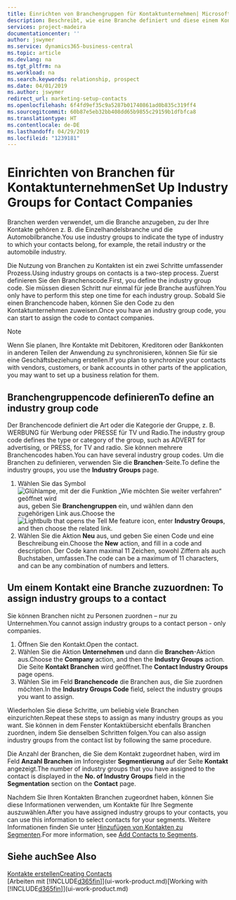```yaml
---
title: Einrichten von Branchengruppen für Kontaktunternehmen| Microsoft Docs
description: Beschreibt, wie eine Branche definiert und diese einem Kontaktunternehmen, beispielsweise Einzelhandelsbranche, oder der Automobilindustrie zuweist.
services: project-madeira
documentationcenter: ''
author: jswymer
ms.service: dynamics365-business-central
ms.topic: article
ms.devlang: na
ms.tgt_pltfrm: na
ms.workload: na
ms.search.keywords: relationship, prospect
ms.date: 04/01/2019
ms.author: jswymer
redirect_url: marketing-setup-contacts
ms.openlocfilehash: 6f4fd9ef35c9a5287b01740861ad0b835c319ff4
ms.sourcegitcommit: 60b87e5eb32bb408dd65b9855c29159b1dfbfca8
ms.translationtype: HT
ms.contentlocale: de-DE
ms.lasthandoff: 04/29/2019
ms.locfileid: "1239181"
---
```

# <a name="set-up-industry-groups-for-contact-companies"></a><span data-ttu-id="a805a-103">Einrichten von Branchen für Kontaktunternehmen</span><span class="sxs-lookup"><span data-stu-id="a805a-103">Set Up Industry Groups for Contact Companies</span></span>
<span data-ttu-id="a805a-104">Branchen werden verwendet, um die Branche anzugeben, zu der Ihre Kontakte gehören z. B. die Einzelhandelsbranche und die Automobilbranche.</span><span class="sxs-lookup"><span data-stu-id="a805a-104">You use industry groups to indicate the type of industry to which your contacts belong, for example, the retail industry or the automobile industry.</span></span>

<span data-ttu-id="a805a-105">Die Nutzung von Branchen zu Kontakten ist ein zwei Schritte umfassender Prozess.</span><span class="sxs-lookup"><span data-stu-id="a805a-105">Using industry groups on contacts is a two-step process.</span></span> <span data-ttu-id="a805a-106">Zuerst definieren Sie den Branchenscode.</span><span class="sxs-lookup"><span data-stu-id="a805a-106">First, you define the industry group code.</span></span> <span data-ttu-id="a805a-107">Sie müssen diesen Schritt nur einmal für jede Branche ausführen.</span><span class="sxs-lookup"><span data-stu-id="a805a-107">You only have to perform this step one time for each industry group.</span></span> <span data-ttu-id="a805a-108">Sobald Sie einen Branchencode haben, können Sie den Code zu den Kontaktunternehmen zuweisen.</span><span class="sxs-lookup"><span data-stu-id="a805a-108">Once you have an industry group code, you can start to assign the code to contact companies.</span></span>

> [!NOTE]  
>   <span data-ttu-id="a805a-109">Wenn Sie planen, Ihre Kontakte mit Debitoren, Kreditoren oder Bankkonten in anderen Teilen der Anwendung zu synchronisieren, können Sie für sie eine Geschäftsbeziehung erstellen.</span><span class="sxs-lookup"><span data-stu-id="a805a-109">If you plan to synchronize your contacts with vendors, customers, or bank accounts in other parts of the application, you may want to set up a business relation for them.</span></span>

## <a name="to-define-an-industry-group-code"></a><span data-ttu-id="a805a-110">Branchengruppencode definieren</span><span class="sxs-lookup"><span data-stu-id="a805a-110">To define an industry group code</span></span>
<span data-ttu-id="a805a-111">Der Branchencode definiert die Art oder die Kategorie der Gruppe, z. B. WERBUNG für Werbung oder PRESSE für TV und Radio.</span><span class="sxs-lookup"><span data-stu-id="a805a-111">The industry group code defines the type or category of the group, such as ADVERT for advertising, or PRESS, for TV and radio.</span></span> <span data-ttu-id="a805a-112">Sie können mehrere Branchencodes haben.</span><span class="sxs-lookup"><span data-stu-id="a805a-112">You can have several industry group codes.</span></span> <span data-ttu-id="a805a-113">Um die Branchen zu definieren, verwenden Sie die **Branchen**-Seite.</span><span class="sxs-lookup"><span data-stu-id="a805a-113">To define the industry groups, you use the **Industry Groups** page.</span></span>

1. <span data-ttu-id="a805a-114">Wählen Sie das Symbol ![Glühlampe, mit der die Funktion „Wie möchten Sie weiter verfahren“ geöffnet wird](media/ui-search/search_small.png "Wie möchten Sie weiter verfahren?") aus, geben Sie **Branchengruppen** ein, und wählen dann den zugehörigen Link aus.</span><span class="sxs-lookup"><span data-stu-id="a805a-114">Choose the ![Lightbulb that opens the Tell Me feature](media/ui-search/search_small.png "Tell me what you want to do") icon, enter **Industry Groups**, and then choose the related link.</span></span>
2. <span data-ttu-id="a805a-115">Wählen Sie die Aktion **Neu** aus, und geben Sie einen Code und eine Beschreibung ein.</span><span class="sxs-lookup"><span data-stu-id="a805a-115">Choose the **New** action, and fill in a code and description.</span></span> <span data-ttu-id="a805a-116">Der Code kann maximal 11 Zeichen, sowohl Ziffern als auch Buchstaben, umfassen.</span><span class="sxs-lookup"><span data-stu-id="a805a-116">The code can be a maximum of 11 characters, and can be any combination of numbers and letters.</span></span>

## <span data-ttu-id="a805a-117"><a name="AssignIndustryGroupContact">Um einem Kontakt eine Branche zuzuordnen:</a></span><span class="sxs-lookup"><span data-stu-id="a805a-117"><a name="AssignIndustryGroupContact"></a> To assign industry groups to a contact</span></span>
<span data-ttu-id="a805a-118">Sie können Branchen nicht zu Personen zuordnen – nur zu Unternehmen.</span><span class="sxs-lookup"><span data-stu-id="a805a-118">You cannot assign industry groups to a contact person - only companies.</span></span>

1. <span data-ttu-id="a805a-119">Öffnen Sie den Kontakt.</span><span class="sxs-lookup"><span data-stu-id="a805a-119">Open the contact.</span></span>
2. <span data-ttu-id="a805a-120">Wählen Sie die Aktion **Unternehmen** und dann die **Branchen**-Aktion aus.</span><span class="sxs-lookup"><span data-stu-id="a805a-120">Choose the **Company** action, and then the **Industry Groups** action.</span></span> <span data-ttu-id="a805a-121">Die Seite **Kontakt Branchen** wird geöffnet.</span><span class="sxs-lookup"><span data-stu-id="a805a-121">The **Contact Industry Groups** page opens.</span></span>
3. <span data-ttu-id="a805a-122">Wählen Sie im Feld **Branchencode** die Branchen aus, die Sie zuordnen möchten.</span><span class="sxs-lookup"><span data-stu-id="a805a-122">In the **Industry Groups Code** field, select the industry groups you want to assign.</span></span>

<span data-ttu-id="a805a-123">Wiederholen Sie diese Schritte, um beliebig viele Branchen einzurichten.</span><span class="sxs-lookup"><span data-stu-id="a805a-123">Repeat these steps to assign as many industry groups as you want.</span></span> <span data-ttu-id="a805a-124">Sie können in dem Fenster Kontaktübersicht ebenfalls Branchen zuordnen, indem Sie denselben Schritten folgen.</span><span class="sxs-lookup"><span data-stu-id="a805a-124">You can also assign industry groups from the contact list by following the same procedure.</span></span>

<span data-ttu-id="a805a-125">Die Anzahl der Branchen, die Sie dem Kontakt zugeordnet haben, wird im Feld **Anzahl Branchen** im Inforegister **Segmentierung** auf der Seite **Kontakt** angezeigt.</span><span class="sxs-lookup"><span data-stu-id="a805a-125">The number of industry groups that you have assigned to the contact is displayed in the **No. of Industry Groups** field in the **Segmentation** section on the **Contact** page.</span></span>

<span data-ttu-id="a805a-126">Nachdem Sie Ihren Kontakten Branchen zugeordnet haben, können Sie diese Informationen verwenden, um Kontakte für Ihre Segmente auszuwählen.</span><span class="sxs-lookup"><span data-stu-id="a805a-126">After you have assigned industry groups to your contacts, you can use this information to select contacts for your segments.</span></span> <span data-ttu-id="a805a-127">Weitere Informationen finden Sie unter [Hinzufügen von Kontakten zu Segmenten](marketing-add-contact-segment.md).</span><span class="sxs-lookup"><span data-stu-id="a805a-127">For more information, see [Add Contacts to Segments](marketing-add-contact-segment.md).</span></span>

## <a name="see-also"></a><span data-ttu-id="a805a-128">Siehe auch</span><span class="sxs-lookup"><span data-stu-id="a805a-128">See Also</span></span>
[<span data-ttu-id="a805a-129">Kontakte erstellen</span><span class="sxs-lookup"><span data-stu-id="a805a-129">Creating Contacts</span></span>](marketing-create-contact-companies.md)  
<span data-ttu-id="a805a-130">[Arbeiten mit [!INCLUDE[d365fin](includes/d365fin_md.md)]](ui-work-product.md)</span><span class="sxs-lookup"><span data-stu-id="a805a-130">[Working with [!INCLUDE[d365fin](includes/d365fin_md.md)]](ui-work-product.md)</span></span>
